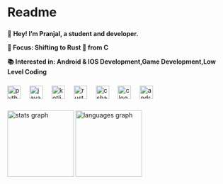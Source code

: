 <h1 align="left">Readme</h1>

###

👋 **Hey! I’m Pranjal, a student and developer.**

**🚀 Focus:  Shifting to Rust 🦀 from C**

**📚 Interested in: Android & IOS Development,Game Development,Low Level Coding** 

###

<div align="left">
  <img src="https://skillicons.dev/icons?i=py" height="30" alt="python logo"  />
  <img width="12" />
  <img src="https://skillicons.dev/icons?i=java" height="30" alt="java logo"  />
  <img width="12" />
  <img src="https://skillicons.dev/icons?i=kotlin" height="30" alt="kotlin logo"  />
  <img width="12" />
  <img src="https://skillicons.dev/icons?i=rust" height="30" alt="rust logo"  />
  <img width="12" />
  <img src="https://skillicons.dev/icons?i=cs" height="30" alt="csharp logo"  />
  <img width="12" />
  <img src="https://skillicons.dev/icons?i=c" height="30" alt="c logo"  />
  <img width="12" />
  <img src="https://skillicons.dev/icons?i=androidstudio" height="30" alt="androidstudio logo"  />
</div>

###

<div align="left">
  <img src="https://github-readme-stats-five-sigma.vercel.app/api?username=Psicodes&hide_title=false&hide_rank=true&show_icons=true&include_all_commits=true&count_private=true&disable_animations=false&theme=dracula&locale=en&hide_border=false&bg_color=000000&order=1&title_color=ffffff" height="150" alt="stats graph"  />
  <img src="https://github-readme-stats-five-sigma.vercel.app/api/top-langs?username=Psicodes&locale=en&hide_title=false&layout=compact&text_color=ffffff&card_width=320&langs_count=5&theme=dracula&hide_border=false&order=2&title_color=ffffff&bg_color=000000" height="150" alt="languages graph"  />
</div>

###
